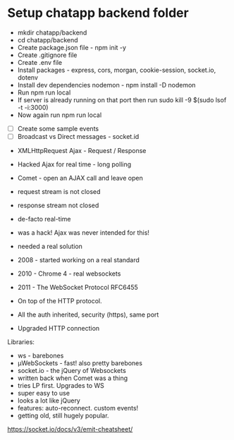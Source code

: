 # Setup chatapp backend folder
- mkdir chatapp/backend
- cd chatapp/backend
- Create package.json file - npm init -y
- Create .gitignore file
- Create .env file
- Install packages - express, cors, morgan, cookie-session, socket.io, dotenv
- Install dev dependencies nodemon - npm install -D nodemon
- Run npm run local
- If server is already running on that port then run sudo kill -9 $(sudo lsof -t -i:3000)
- Now again run npm run local
- [ ] Create some sample events
- [ ] Broadcast vs Direct messages - socket.id

- XMLHttpRequest  Ajax - Request / Response
- Hacked Ajax for real time - long polling
- Comet - open an AJAX call and leave open
- request stream is not closed
- response stream not closed
- de-facto real-time
- was a hack! Ajax was never intended for this!
- needed a real solution

- 2008 - started working on a real standard
- 2010 - Chrome 4 - real websockets
- 2011 - The WebSocket Protocol RFC6455

- On top of the HTTP protocol.
- All the auth inherited, security (https), same port
- Upgraded HTTP connection

Libraries:
- ws - barebones
- μWebSockets - fast! also pretty barebones
- socket.io - the jQuery of Websockets
 - written back when Comet was a thing
 - tries LP first. Upgrades to WS
 - super easy to use
 - looks a lot like jQuery
 - features: auto-reconnect. custom events!
 - getting old, still hugely popular.

https://socket.io/docs/v3/emit-cheatsheet/